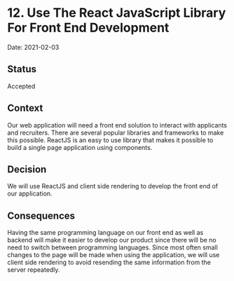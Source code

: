 # 12. Use The React JavaScript Library For Front End Development

Date: 2021-02-03

## Status

Accepted

## Context

Our web application will need a front end solution to interact with applicants and recruiters. There are several popular libraries and frameworks to make this possible. ReactJS is an easy to use library that makes it possible to build a single page application using components. 

## Decision

We will use ReactJS and client side rendering to develop the front end of our application.

## Consequences

Having the same programming language on our front end as well as backend will make it easier to develop our product since there will be no need to switch between programming languages. Since most often small changes to the page will be made when using the application, we will use client side rendering to avoid resending the same information from the server repeatedly.
